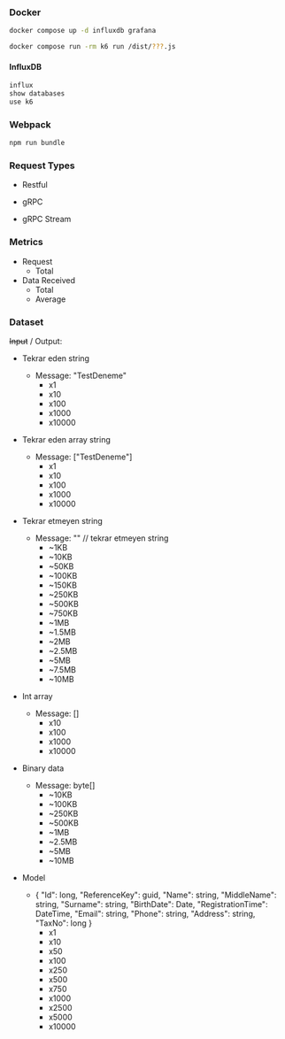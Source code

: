 ﻿### Docker

````bash
docker compose up -d influxdb grafana
````



````bash
docker compose run -rm k6 run /dist/???.js
````



#### InfluxDB

````bash
influx
show databases
use k6

````



### Webpack

````bash
npm run bundle
````



### Request Types

* Restful

* gRPC

* gRPC Stream



### Metrics

* Request
  * Total
* Data Received
  * Total
  * Average



### Dataset

~~Input~~ / Output:

* Tekrar eden string
  * Message: "TestDeneme"
    * x1
    * x10
    * x100
    * x1000
    * x10000

* Tekrar eden array string
  * Message: ["TestDeneme"]
    * x1
    * x10
    * x100
    * x1000
    * x10000

* Tekrar etmeyen string
  * Message: "" // tekrar etmeyen string
    * ~1KB
    * ~10KB
    * ~50KB
    * ~100KB
    * ~150KB
    * ~250KB
    * ~500KB
    * ~750KB
    * ~1MB
    * ~1.5MB
    * ~2MB
    * ~2.5MB
    * ~5MB
    * ~7.5MB
    * ~10MB
* Int array
  * Message: []
    * x10
    * x100
    * x1000
    * x10000
* Binary data
  * Message: byte[]
    * ~10KB
    * ~100KB
    * ~250KB
    * ~500KB
    * ~1MB
    * ~2.5MB
    * ~5MB
    * ~10MB
* Model
  * { "Id": long, "ReferenceKey": guid, "Name": string, "MiddleName": string, "Surname": string, "BirthDate": Date, "RegistrationTime": DateTime, "Email": string, "Phone": string, "Address": string, "TaxNo": long }
    * x1
    * x10
    * x50
    * x100
    * x250
    * x500
    * x750
    * x1000
    * x2500
    * x5000
    * x10000
